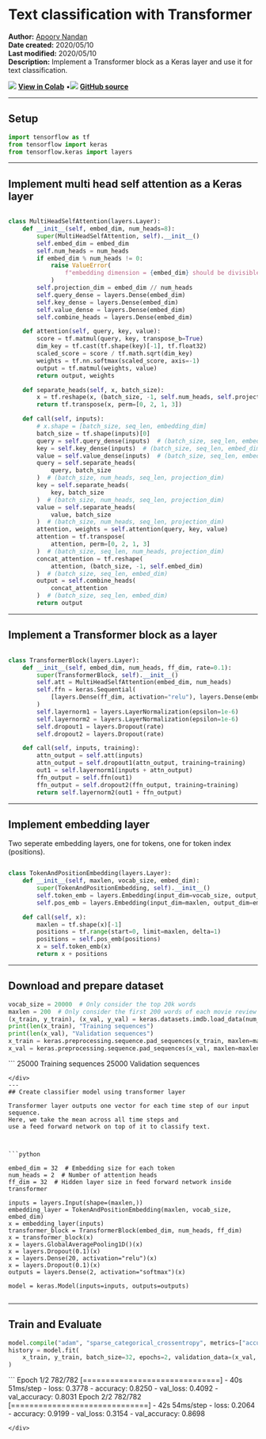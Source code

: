 # Text classification with Transformer

**Author:** [Apoorv Nandan](https://twitter.com/NandanApoorv)<br>
**Date created:** 2020/05/10<br>
**Last modified:** 2020/05/10<br>
**Description:** Implement a Transformer block as a Keras layer and use it for text classification.


<img class="k-inline-icon" src="https://colab.research.google.com/img/colab_favicon.ico"/> [**View in Colab**](https://colab.research.google.com/github/keras-team/keras-io/blob/master/examples/nlp/ipynb/text_classification_with_transformer.ipynb)  <span class="k-dot">•</span><img class="k-inline-icon" src="https://github.com/favicon.ico"/> [**GitHub source**](https://github.com/keras-team/keras-io/blob/master/examples/nlp/text_classification_with_transformer.py)



---
## Setup



```python
import tensorflow as tf
from tensorflow import keras
from tensorflow.keras import layers

```

---
## Implement multi head self attention as a Keras layer



```python

class MultiHeadSelfAttention(layers.Layer):
    def __init__(self, embed_dim, num_heads=8):
        super(MultiHeadSelfAttention, self).__init__()
        self.embed_dim = embed_dim
        self.num_heads = num_heads
        if embed_dim % num_heads != 0:
            raise ValueError(
                f"embedding dimension = {embed_dim} should be divisible by number of heads = {num_heads}"
            )
        self.projection_dim = embed_dim // num_heads
        self.query_dense = layers.Dense(embed_dim)
        self.key_dense = layers.Dense(embed_dim)
        self.value_dense = layers.Dense(embed_dim)
        self.combine_heads = layers.Dense(embed_dim)

    def attention(self, query, key, value):
        score = tf.matmul(query, key, transpose_b=True)
        dim_key = tf.cast(tf.shape(key)[-1], tf.float32)
        scaled_score = score / tf.math.sqrt(dim_key)
        weights = tf.nn.softmax(scaled_score, axis=-1)
        output = tf.matmul(weights, value)
        return output, weights

    def separate_heads(self, x, batch_size):
        x = tf.reshape(x, (batch_size, -1, self.num_heads, self.projection_dim))
        return tf.transpose(x, perm=[0, 2, 1, 3])

    def call(self, inputs):
        # x.shape = [batch_size, seq_len, embedding_dim]
        batch_size = tf.shape(inputs)[0]
        query = self.query_dense(inputs)  # (batch_size, seq_len, embed_dim)
        key = self.key_dense(inputs)  # (batch_size, seq_len, embed_dim)
        value = self.value_dense(inputs)  # (batch_size, seq_len, embed_dim)
        query = self.separate_heads(
            query, batch_size
        )  # (batch_size, num_heads, seq_len, projection_dim)
        key = self.separate_heads(
            key, batch_size
        )  # (batch_size, num_heads, seq_len, projection_dim)
        value = self.separate_heads(
            value, batch_size
        )  # (batch_size, num_heads, seq_len, projection_dim)
        attention, weights = self.attention(query, key, value)
        attention = tf.transpose(
            attention, perm=[0, 2, 1, 3]
        )  # (batch_size, seq_len, num_heads, projection_dim)
        concat_attention = tf.reshape(
            attention, (batch_size, -1, self.embed_dim)
        )  # (batch_size, seq_len, embed_dim)
        output = self.combine_heads(
            concat_attention
        )  # (batch_size, seq_len, embed_dim)
        return output


```

---
## Implement a Transformer block as a layer



```python

class TransformerBlock(layers.Layer):
    def __init__(self, embed_dim, num_heads, ff_dim, rate=0.1):
        super(TransformerBlock, self).__init__()
        self.att = MultiHeadSelfAttention(embed_dim, num_heads)
        self.ffn = keras.Sequential(
            [layers.Dense(ff_dim, activation="relu"), layers.Dense(embed_dim),]
        )
        self.layernorm1 = layers.LayerNormalization(epsilon=1e-6)
        self.layernorm2 = layers.LayerNormalization(epsilon=1e-6)
        self.dropout1 = layers.Dropout(rate)
        self.dropout2 = layers.Dropout(rate)

    def call(self, inputs, training):
        attn_output = self.att(inputs)
        attn_output = self.dropout1(attn_output, training=training)
        out1 = self.layernorm1(inputs + attn_output)
        ffn_output = self.ffn(out1)
        ffn_output = self.dropout2(ffn_output, training=training)
        return self.layernorm2(out1 + ffn_output)


```

---
## Implement embedding layer

Two seperate embedding layers, one for tokens, one for token index (positions).



```python

class TokenAndPositionEmbedding(layers.Layer):
    def __init__(self, maxlen, vocab_size, embed_dim):
        super(TokenAndPositionEmbedding, self).__init__()
        self.token_emb = layers.Embedding(input_dim=vocab_size, output_dim=embed_dim)
        self.pos_emb = layers.Embedding(input_dim=maxlen, output_dim=embed_dim)

    def call(self, x):
        maxlen = tf.shape(x)[-1]
        positions = tf.range(start=0, limit=maxlen, delta=1)
        positions = self.pos_emb(positions)
        x = self.token_emb(x)
        return x + positions


```

---
## Download and prepare dataset



```python
vocab_size = 20000  # Only consider the top 20k words
maxlen = 200  # Only consider the first 200 words of each movie review
(x_train, y_train), (x_val, y_val) = keras.datasets.imdb.load_data(num_words=vocab_size)
print(len(x_train), "Training sequences")
print(len(x_val), "Validation sequences")
x_train = keras.preprocessing.sequence.pad_sequences(x_train, maxlen=maxlen)
x_val = keras.preprocessing.sequence.pad_sequences(x_val, maxlen=maxlen)

```

<div class="k-default-codeblock">
```
25000 Training sequences
25000 Validation sequences

```
</div>
---
## Create classifier model using transformer layer

Transformer layer outputs one vector for each time step of our input sequence.
Here, we take the mean across all time steps and
use a feed forward network on top of it to classify text.



```python

embed_dim = 32  # Embedding size for each token
num_heads = 2  # Number of attention heads
ff_dim = 32  # Hidden layer size in feed forward network inside transformer

inputs = layers.Input(shape=(maxlen,))
embedding_layer = TokenAndPositionEmbedding(maxlen, vocab_size, embed_dim)
x = embedding_layer(inputs)
transformer_block = TransformerBlock(embed_dim, num_heads, ff_dim)
x = transformer_block(x)
x = layers.GlobalAveragePooling1D()(x)
x = layers.Dropout(0.1)(x)
x = layers.Dense(20, activation="relu")(x)
x = layers.Dropout(0.1)(x)
outputs = layers.Dense(2, activation="softmax")(x)

model = keras.Model(inputs=inputs, outputs=outputs)


```

---
## Train and Evaluate



```python
model.compile("adam", "sparse_categorical_crossentropy", metrics=["accuracy"])
history = model.fit(
    x_train, y_train, batch_size=32, epochs=2, validation_data=(x_val, y_val)
)

```

<div class="k-default-codeblock">
```
Epoch 1/2
782/782 [==============================] - 40s 51ms/step - loss: 0.3778 - accuracy: 0.8250 - val_loss: 0.4092 - val_accuracy: 0.8031
Epoch 2/2
782/782 [==============================] - 42s 54ms/step - loss: 0.2064 - accuracy: 0.9199 - val_loss: 0.3154 - val_accuracy: 0.8698

```
</div>